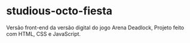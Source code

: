 # studious-octo-fiesta
Versão front-end da versão digital do jogo Arena Deadlock, Projeto feito com HTML, CSS e JavaScript.
